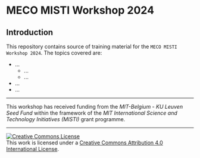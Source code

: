 # MECO MISTI Workshop 2024

## Introduction

This repository contains source of training material for the `MECO MISTI Workshop 2024`. The topics covered are:
- ...
  - ...
  - ...
- ...
- ...


***

This workshop has received funding from the *MIT-Belgium - KU Leuven Seed Fund* within the framework of the *MIT International Science and Technology Initiatives (MISTI)* grant programme.

***

<a rel="license" href="http://creativecommons.org/licenses/by/4.0/"><img alt="Creative Commons License" style="border-width:0" src="https://i.creativecommons.org/l/by/4.0/80x15.png" /></a><br />This work is licensed under a <a rel="license" href="http://creativecommons.org/licenses/by/4.0/">Creative Commons Attribution 4.0 International License</a>.

